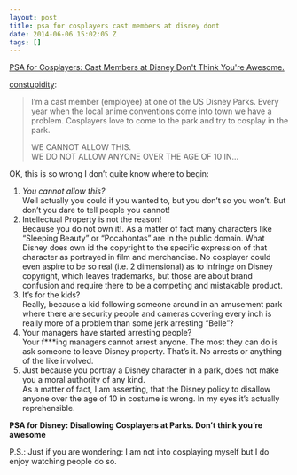 ```yaml
---
layout: post
title: psa for cosplayers cast members at disney dont
date: 2014-06-06 15:02:05 Z
tags: []
---
```

[PSA for Cosplayers: Cast Members at Disney Don't Think You're Awesome.](http://eggcats.tumblr.com/post/87566852509/psa-for-cosplayers-cast-members-at-disney-dont-think)

[constupidity](http://constupidity.tumblr.com/post/83220269948/psa-for-cosplayers-cast-members-at-disney-dont-think):

> I’m a cast member (employee) at one of the US Disney Parks. Every year when the local anime conventions come into town we have a problem. Cosplayers love to come to the park and try to cosplay in the park.
> 
> WE CANNOT ALLOW THIS.  
> WE DO NOT ALLOW ANYONE OVER THE AGE OF 10 IN…

OK, this is so wrong I don’t quite know where to begin:

1.  _You cannot allow this?_  
    Well actually you could if you wanted to, but you don’t so you won’t. But don’t you dare to tell people you cannot!
2.  Intellectual Property is not the reason!  
    Because you do not own it!. As a matter of fact many characters like “Sleeping Beauty” or “Pocahontas” are in the public domain. What Disney does own id the copyright to the specific expression of that character as portrayed in film and merchandise. No cosplayer could even aspire to be so real (i.e. 2 dimensional) as to infringe on Disney copyright, which leaves trademarks, but those are about brand confusion and require there to be a competing and mistakable product.
3.  It’s for the kids?  
    Really, because a kid following someone around in an amusement park where there are security people and cameras covering every inch is really more of a problem than some jerk arresting “Belle”?
4.  Your managers have started arresting people?  
    Your f\*\*\*ing managers cannot arrest anyone. The most they can do is ask someone to leave Disney property. That’s it. No arrests or anything of the like involved.
5.  Just because you portray a Disney character in a park, does not make you a moral authority of any kind.  
    As a matter of fact, I am asserting, that the Disney policy to disallow anyone over the age of 10 in costume is wrong. In my eyes it’s actually reprehensible.

**PSA for Disney: Disallowing Cosplayers at Parks. Don’t think you’re awesome**

P.S.: Just if you are wondering: I am not into cosplaying myself but I do enjoy watching people do so.
